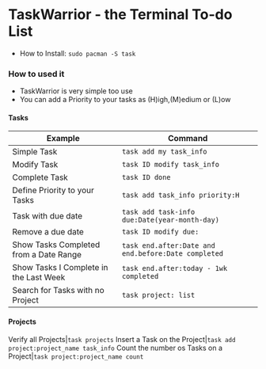 # TaskWarrior - the Terminal To-do List

* How to Install: `sudo pacman -S task`

### How to used it

* TaskWarrior is very simple too use
* You can add a Priority to your tasks as (H)igh,(M)edium or (L)ow

#### Tasks

|Example|Command
|---|---|
Simple Task|`task add my task_info`
Modify Task|`task ID modify task_info`
Complete Task|`task ID done`
Define Priority to your Tasks|`task add task_info priority:H`
Task with due date|`task add task-info due:Date(year-month-day)`
Remove a due date|`task ID modify due:`
Show Tasks Completed from a Date Range|`task end.after:Date and end.before:Date completed`
Show Tasks I Complete in the Last Week|`task end.after:today - 1wk completed`
Search for Tasks with no Project|`task project: list`

#### Projects

Verify all Projects|`task projects`
Insert a Task on the Project|`task add project:project_name task_info`
Count the number os Tasks on a Project|`task project:project_name count`



